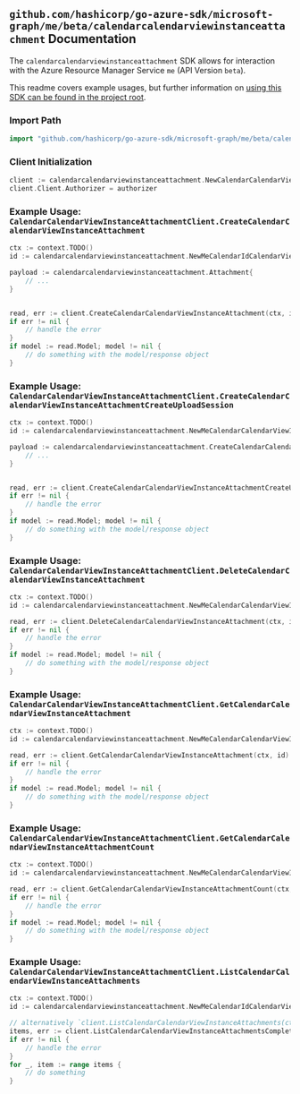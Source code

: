
## `github.com/hashicorp/go-azure-sdk/microsoft-graph/me/beta/calendarcalendarviewinstanceattachment` Documentation

The `calendarcalendarviewinstanceattachment` SDK allows for interaction with the Azure Resource Manager Service `me` (API Version `beta`).

This readme covers example usages, but further information on [using this SDK can be found in the project root](https://github.com/hashicorp/go-azure-sdk/tree/main/docs).

### Import Path

```go
import "github.com/hashicorp/go-azure-sdk/microsoft-graph/me/beta/calendarcalendarviewinstanceattachment"
```


### Client Initialization

```go
client := calendarcalendarviewinstanceattachment.NewCalendarCalendarViewInstanceAttachmentClientWithBaseURI("https://management.azure.com")
client.Client.Authorizer = authorizer
```


### Example Usage: `CalendarCalendarViewInstanceAttachmentClient.CreateCalendarCalendarViewInstanceAttachment`

```go
ctx := context.TODO()
id := calendarcalendarviewinstanceattachment.NewMeCalendarIdCalendarViewIdInstanceID("calendarIdValue", "eventIdValue", "eventId1Value")

payload := calendarcalendarviewinstanceattachment.Attachment{
	// ...
}


read, err := client.CreateCalendarCalendarViewInstanceAttachment(ctx, id, payload)
if err != nil {
	// handle the error
}
if model := read.Model; model != nil {
	// do something with the model/response object
}
```


### Example Usage: `CalendarCalendarViewInstanceAttachmentClient.CreateCalendarCalendarViewInstanceAttachmentCreateUploadSession`

```go
ctx := context.TODO()
id := calendarcalendarviewinstanceattachment.NewMeCalendarCalendarViewIdInstanceID("eventIdValue", "eventId1Value")

payload := calendarcalendarviewinstanceattachment.CreateCalendarCalendarViewInstanceAttachmentCreateUploadSessionRequest{
	// ...
}


read, err := client.CreateCalendarCalendarViewInstanceAttachmentCreateUploadSession(ctx, id, payload)
if err != nil {
	// handle the error
}
if model := read.Model; model != nil {
	// do something with the model/response object
}
```


### Example Usage: `CalendarCalendarViewInstanceAttachmentClient.DeleteCalendarCalendarViewInstanceAttachment`

```go
ctx := context.TODO()
id := calendarcalendarviewinstanceattachment.NewMeCalendarCalendarViewIdInstanceIdAttachmentID("eventIdValue", "eventId1Value", "attachmentIdValue")

read, err := client.DeleteCalendarCalendarViewInstanceAttachment(ctx, id)
if err != nil {
	// handle the error
}
if model := read.Model; model != nil {
	// do something with the model/response object
}
```


### Example Usage: `CalendarCalendarViewInstanceAttachmentClient.GetCalendarCalendarViewInstanceAttachment`

```go
ctx := context.TODO()
id := calendarcalendarviewinstanceattachment.NewMeCalendarCalendarViewIdInstanceIdAttachmentID("eventIdValue", "eventId1Value", "attachmentIdValue")

read, err := client.GetCalendarCalendarViewInstanceAttachment(ctx, id)
if err != nil {
	// handle the error
}
if model := read.Model; model != nil {
	// do something with the model/response object
}
```


### Example Usage: `CalendarCalendarViewInstanceAttachmentClient.GetCalendarCalendarViewInstanceAttachmentCount`

```go
ctx := context.TODO()
id := calendarcalendarviewinstanceattachment.NewMeCalendarCalendarViewIdInstanceID("eventIdValue", "eventId1Value")

read, err := client.GetCalendarCalendarViewInstanceAttachmentCount(ctx, id)
if err != nil {
	// handle the error
}
if model := read.Model; model != nil {
	// do something with the model/response object
}
```


### Example Usage: `CalendarCalendarViewInstanceAttachmentClient.ListCalendarCalendarViewInstanceAttachments`

```go
ctx := context.TODO()
id := calendarcalendarviewinstanceattachment.NewMeCalendarIdCalendarViewIdInstanceID("calendarIdValue", "eventIdValue", "eventId1Value")

// alternatively `client.ListCalendarCalendarViewInstanceAttachments(ctx, id)` can be used to do batched pagination
items, err := client.ListCalendarCalendarViewInstanceAttachmentsComplete(ctx, id)
if err != nil {
	// handle the error
}
for _, item := range items {
	// do something
}
```
